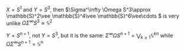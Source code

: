 
$X=S^1$ and $Y=S^3$, then $\Sigma^\infty \Omega S^3\approx \mathbb{S}^2\vee \mathbb{S}^4\vee \mathbb{S}^6\vee\cdots $ is very unlike $\Omega \Sigma^\infty S^3\approx \mathbb{S}^2$

$Y=S^{n+1}$, not $Y=S^3$, but it is the same: $\Sigma^\infty\Omega S^{n+1}= \bigvee_{k\geq1} \mathbb{S}^{kn}$ while $\Omega \Sigma^\infty S^{n+1}= \mathbb{S}^n$